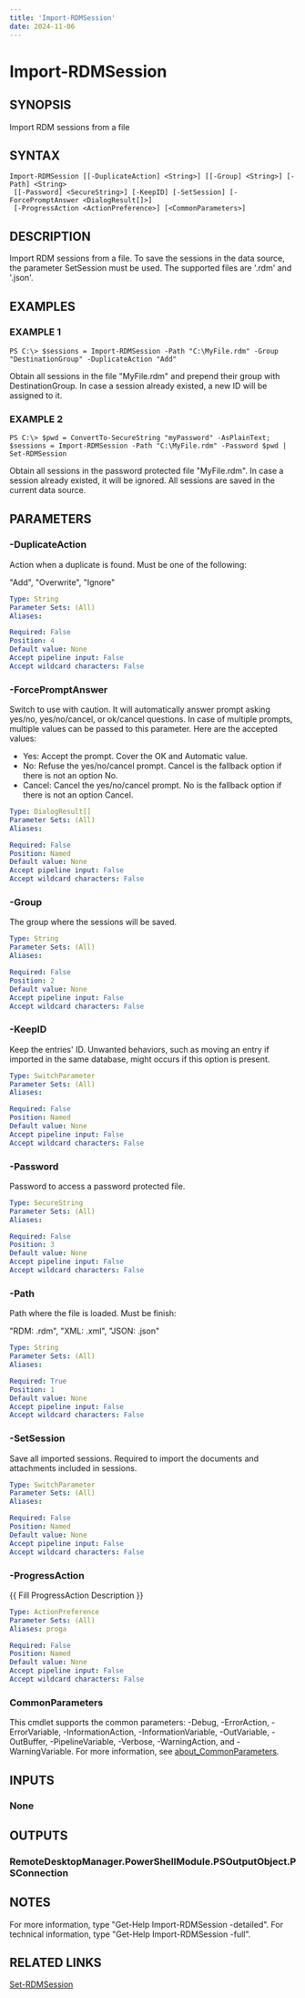 ```yaml
---
title: 'Import-RDMSession'
date: 2024-11-06
---
```



# Import-RDMSession

## SYNOPSIS
Import RDM sessions from a file

## SYNTAX

```
Import-RDMSession [[-DuplicateAction] <String>] [[-Group] <String>] [-Path] <String>
 [[-Password] <SecureString>] [-KeepID] [-SetSession] [-ForcePromptAnswer <DialogResult[]>]
 [-ProgressAction <ActionPreference>] [<CommonParameters>]
```

## DESCRIPTION
Import RDM sessions from a file.
To save the sessions in the data source, the parameter SetSession must be used.
The supported files are '.rdm' and '.json'.

## EXAMPLES

### EXAMPLE 1
```
PS C:\> $sessions = Import-RDMSession -Path "C:\MyFile.rdm" -Group "DestinationGroup" -DuplicateAction "Add"
```

Obtain all sessions in the file "MyFile.rdm" and prepend their group with DestinationGroup.
In case a session already existed, a new ID will be assigned to it.

### EXAMPLE 2
```
PS C:\> $pwd = ConvertTo-SecureString "myPassword" -AsPlainText; $sessions = Import-RDMSession -Path "C:\MyFile.rdm" -Password $pwd | Set-RDMSession
```

Obtain all sessions in the password protected file "MyFile.rdm".
In case a session already existed, it will be ignored.
All sessions are saved in the current data source.

## PARAMETERS

### -DuplicateAction
Action when a duplicate is found.
Must be one of the following:

"Add", "Overwrite", "Ignore"

```yaml
Type: String
Parameter Sets: (All)
Aliases:

Required: False
Position: 4
Default value: None
Accept pipeline input: False
Accept wildcard characters: False
```

### -ForcePromptAnswer
Switch to use with caution.
It will automatically answer prompt asking yes/no, yes/no/cancel, or ok/cancel questions.
In case of multiple prompts, multiple values can be passed to this parameter.
Here are the accepted values:
- Yes: Accept the prompt.
Cover the OK and Automatic value.
- No: Refuse the yes/no/cancel prompt.
Cancel is the fallback option if there is not an option No.
- Cancel: Cancel the yes/no/cancel prompt.
No is the fallback option if there is not an option Cancel.

```yaml
Type: DialogResult[]
Parameter Sets: (All)
Aliases:

Required: False
Position: Named
Default value: None
Accept pipeline input: False
Accept wildcard characters: False
```

### -Group
The group where the sessions will be saved.

```yaml
Type: String
Parameter Sets: (All)
Aliases:

Required: False
Position: 2
Default value: None
Accept pipeline input: False
Accept wildcard characters: False
```

### -KeepID
Keep the entries' ID.
Unwanted behaviors, such as moving an entry if imported in the same database, might occurs if this option is present.

```yaml
Type: SwitchParameter
Parameter Sets: (All)
Aliases:

Required: False
Position: Named
Default value: None
Accept pipeline input: False
Accept wildcard characters: False
```

### -Password
Password to access a password protected file.

```yaml
Type: SecureString
Parameter Sets: (All)
Aliases:

Required: False
Position: 3
Default value: None
Accept pipeline input: False
Accept wildcard characters: False
```

### -Path
Path where the file is loaded.
Must be finish:

"RDM: .rdm", "XML: .xml", "JSON: .json"

```yaml
Type: String
Parameter Sets: (All)
Aliases:

Required: True
Position: 1
Default value: None
Accept pipeline input: False
Accept wildcard characters: False
```

### -SetSession
Save all imported sessions.
Required to import the documents and attachments included in sessions.

```yaml
Type: SwitchParameter
Parameter Sets: (All)
Aliases:

Required: False
Position: Named
Default value: None
Accept pipeline input: False
Accept wildcard characters: False
```

### -ProgressAction
{{ Fill ProgressAction Description }}

```yaml
Type: ActionPreference
Parameter Sets: (All)
Aliases: proga

Required: False
Position: Named
Default value: None
Accept pipeline input: False
Accept wildcard characters: False
```

### CommonParameters
This cmdlet supports the common parameters: -Debug, -ErrorAction, -ErrorVariable, -InformationAction, -InformationVariable, -OutVariable, -OutBuffer, -PipelineVariable, -Verbose, -WarningAction, and -WarningVariable. For more information, see [about_CommonParameters](http://go.microsoft.com/fwlink/?LinkID=113216).

## INPUTS

### None
## OUTPUTS

### RemoteDesktopManager.PowerShellModule.PSOutputObject.PSConnection
## NOTES
For more information, type "Get-Help Import-RDMSession -detailed".
For technical information, type "Get-Help Import-RDMSession -full".

## RELATED LINKS

[Set-RDMSession](http://127.0.0.1:1111/docs/Set-RDMSession/)

